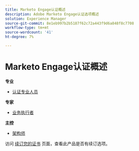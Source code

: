 ```yaml
---
title: Marketo Engage认证概述
description: Adobe Marketo Engage认证选项概述
solution: Experience Manager
source-git-commit: 8e1eb997b2b5187f62c72a443f9d6a848f8c7708
workflow-type: tm+mt
source-wordcount: '41'
ht-degree: 7%

---
```


# Marketo Engage认证概述

**专业**

* [认证专业人员](/help/certifications/ame/ame-p.md) <!--AD0-E555-->

**专家**

* [业务执行者](/help/certifications/ame/ame-e-business.md) <!--AD0-E559-->

**主控**

* [架构师](/help/certifications/ame/ame-m-architect.md) <!--AD0-E556-->

访问 [续订您的证书](/help/certifications/renew.md) 页面，查看此产品是否有续订选项。
